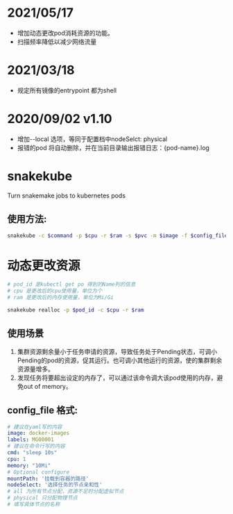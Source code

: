 # 2021/05/17
- 增加动态更改pod消耗资源的功能。
- 扫描频率降低以减少网络流量
# 2021/03/18
- 规定所有镜像的entrypoint 都为shell
# 2020/09/02 v1.10
- 增加--local 选项，等同于配置档中nodeSelct: physical
- 报错的pod 将自动删除，并在当前目录输出报错日志：{pod-name}.log

# snakekube
Turn snakemake jobs to kubernetes pods
## 使用方法:

```sh
snakekube -c $command -p $cpu -r $ram -s $pvc -m $image -f $config_file
```

# 动态更改资源
```sh
# pod_id 是kubectl get po 得到的Name列的信息
# cpu 是更改后的cpu使用量，单位为个
# ram 是更改后的内存使用量，单位为Mi/Gi

snakekube realloc -p $pod_id -c $cpu -r $ram 
```

## 使用场景
1. 集群资源剩余量小于任务申请的资源，导致任务处于Pending状态，可调小Pending的pod的资源，促其运行。也可调小其他运行的资源，使的集群剩余资源量增多。
2. 发现任务将要超出设定的内存了，可以通过该命令调大该pod使用的内存，避免out of memory。

## config_file 格式:
``` yaml
# 建议在yaml写的内容
image: docker-images
labels: MG00001
# 建议在命令行写的内容
cmd: "sleep 10s"
cpu: 1
memory: "10Mi"
# Optional configure
mountPath: '挂载到容器的路径'
nodeSelect: '选择任务的节点亲和性'
# all 为所有节点分配，资源不足时分配虚拟节点
# physical 只分配物理节点
# 填写具体节点的名称
```
